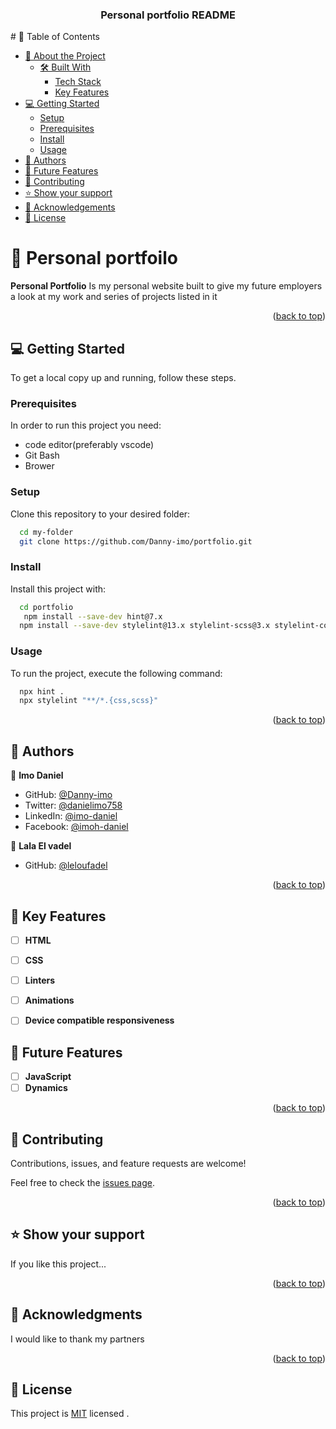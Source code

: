 <a name="readme-top"></a>

<div align="center">
  
  <h3><b>Personal portfolio README</b></h3>

</div>
# 📗 Table of Contents

- [📖 About the Project](#about-project)
  - [🛠 Built With](#built-with)
    - [Tech Stack](#tech-stack)
    - [Key Features](#key-features)
- [💻 Getting Started](#getting-started)
  - [Setup](#setup)
  - [Prerequisites](#prerequisites)
  - [Install](#install)
  - [Usage](#usage)
- [👥 Authors](#authors)
- [🔭 Future Features](#future-features)
- [🤝 Contributing](#contributing)
- [⭐️ Show your support](#support)
- [🙏 Acknowledgements](#acknowledgements)
- [📝 License](#license)


# 📖 Personal portfoilo <a name="about-project"></a>


**Personal Portfolio** Is my personal website built to give my future employers a look at my work and series of projects listed in it 

<p align="right">(<a href="#readme-top">back to top</a>)</p>


## 💻 Getting Started <a name="getting-started"></a>

To get a local copy up and running, follow these steps.

### Prerequisites

In order to run this project you need:
- code editor(preferably vscode)
- Git Bash
- Brower


### Setup

Clone this repository to your desired folder:

```sh
  cd my-folder
  git clone https://github.com/Danny-imo/portfolio.git
```

### Install

Install this project with:

```sh
  cd portfolio
   npm install --save-dev hint@7.x
  npm install --save-dev stylelint@13.x stylelint-scss@3.x stylelint-config-standard@21.x stylelint-csstree-validator@1.x
```

### Usage

To run the project, execute the following command:

```sh
  npx hint .
  npx stylelint "**/*.{css,scss}"
```

<p align="right">(<a href="#readme-top">back to top</a>)</p>

<!-- AUTHORS -->

## 👥 Authors <a name="authors"></a>

👤 **Imo Daniel**

- GitHub: [@Danny-imo](https://github.com/Danny-imo)
- Twitter: [@danielimo758](https://twitter.com/danielimo758)
- LinkedIn: [@imo-daniel](https://www.linkedin.com/in/imo-daniel-b15585167)
- Facebook: [@imoh-daniel](https://www.facebook.com/imoh.daniel.399?mibextid=ZbWKwL)



👤 **Lala El vadel**

- GitHub: [@leloufadel](https://github.com/leloufadel)

<p align="right">(<a href="#readme-top">back to top</a>)</p>

## 🔭 Key Features <a name="key-features"></a>


- [ ] **HTML**
- [ ] **CSS**
- [ ] **Linters**
- [ ] **Animations**
- [ ] **Device compatible responsiveness**


<!-- FUTURE FEATURES -->

## 🔭 Future Features <a name="future-features"></a>

- [ ] **JavaScript**
- [ ] **Dynamics**

<p align="right">(<a href="#readme-top">back to top</a>)</p>

<!-- CONTRIBUTING -->

## 🤝 Contributing <a name="contributing"></a>

Contributions, issues, and feature requests are welcome!

Feel free to check the [issues page](../../issues/).

<p align="right">(<a href="#readme-top">back to top</a>)</p>

<!-- SUPPORT -->

## ⭐️ Show your support <a name="support"></a>


If you like this project...

<p align="right">(<a href="#readme-top">back to top</a>)</p>

<!-- ACKNOWLEDGEMENTS -->

## 🙏 Acknowledgments <a name="acknowledgements"></a>


I would like to thank my partners

<p align="right">(<a href="#readme-top">back to top</a>)</p>

<!-- LICENSE -->


## 📝 License <a name="license"></a>
This project is [MIT](https://choosealicense.com/licenses/mit/) licensed .